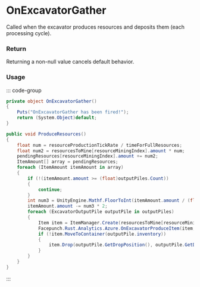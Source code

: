 <Badge type="danger" text="Carbon Compatible"/><Badge type="warning" text="Oxide Compatible"/>
# OnExcavatorGather
Called when the excavator produces resources and deposits them (each processing cycle).
### Return
Returning a non-null value cancels default behavior.

### Usage
::: code-group
```csharp [Example]
private object OnExcavatorGather()
{
	Puts("OnExcavatorGather has been fired!");
	return (System.Object)default;
}
```
```csharp [Source — Assembly-CSharp @ ExcavatorArm]
public void ProduceResources()
{
	float num = resourceProductionTickRate / timeForFullResources;
	float num2 = resourcesToMine[resourceMiningIndex].amount * num;
	pendingResources[resourceMiningIndex].amount += num2;
	ItemAmount[] array = pendingResources;
	foreach (ItemAmount itemAmount in array)
	{
		if (!(itemAmount.amount >= (float)outputPiles.Count))
		{
			continue;
		}
		int num3 = UnityEngine.Mathf.FloorToInt(itemAmount.amount / (float)outputPiles.Count);
		itemAmount.amount -= num3 * 2;
		foreach (ExcavatorOutputPile outputPile in outputPiles)
		{
			Item item = ItemManager.Create(resourcesToMine[resourceMiningIndex].itemDef, num3, 0uL);
			Facepunch.Rust.Analytics.Azure.OnExcavatorProduceItem(item, this);
			if (!item.MoveToContainer(outputPile.inventory))
			{
				item.Drop(outputPile.GetDropPosition(), outputPile.GetDropVelocity());
			}
		}
	}
}

```
:::
